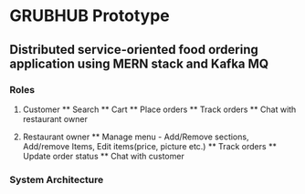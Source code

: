 # GRUBHUB Prototype

## Distributed service-oriented food ordering application using MERN stack and Kafka MQ

### Roles

1. Customer
** Search
** Cart
** Place orders
** Track orders
** Chat with restaurant owner

2. Restaurant owner
** Manage menu - Add/Remove sections, Add/remove Items, Edit items(price, picture etc.)
** Track orders
** Update order status
** Chat with customer

### System Architecture

